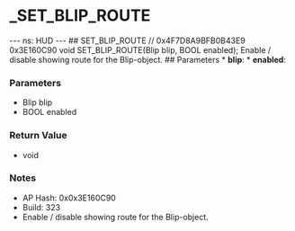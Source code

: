 # _SET_BLIP_ROUTE

--- ns: HUD --- ## SET_BLIP_ROUTE  // 0x4F7D8A9BFB0B43E9 0x3E160C90 void SET_BLIP_ROUTE(Blip blip, BOOL enabled);  Enable / disable showing route for the Blip-object.  ## Parameters * **blip**: * **enabled**:

### Parameters
* Blip blip
* BOOL enabled

### Return Value
* void

### Notes
* AP Hash: 0x0x3E160C90
* Build: 323
* Enable / disable showing route for the Blip-object.

